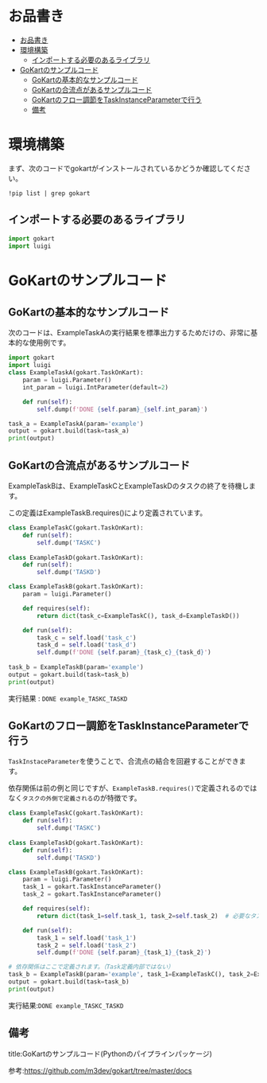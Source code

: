 



# お品書き


- [お品書き](#お品書き)
- [環境構築](#環境構築)
  - [インポートする必要のあるライブラリ](#インポートする必要のあるライブラリ)
- [GoKartのサンプルコード](#gokartのサンプルコード)
  - [GoKartの基本的なサンプルコード](#gokartの基本的なサンプルコード)
  - [GoKartの合流点があるサンプルコード](#gokartの合流点があるサンプルコード)
  - [GoKartのフロー調節をTaskInstanceParameterで行う](#gokartのフロー調節をtaskinstanceparameterで行う)
  - [備考](#備考)


# 環境構築

まず、次のコードでgokartがインストールされているかどうか確認してください。

`!pip list | grep gokart`

## インポートする必要のあるライブラリ

```py
import gokart
import luigi
```


# GoKartのサンプルコード


## GoKartの基本的なサンプルコード

次のコードは、ExampleTaskAの実行結果を標準出力するためだけの、非常に基本的な使用例です。

```py
import gokart
import luigi
class ExampleTaskA(gokart.TaskOnKart):
    param = luigi.Parameter()
    int_param = luigi.IntParameter(default=2)

    def run(self):
        self.dump(f'DONE {self.param}_{self.int_param}')

task_a = ExampleTaskA(param='example')
output = gokart.build(task=task_a)
print(output)
```


## GoKartの合流点があるサンプルコード

ExampleTaskBは、ExampleTaskCとExampleTaskDのタスクの終了を待機します。

この定義はExampleTaskB.requires()により定義されています。

```py
class ExampleTaskC(gokart.TaskOnKart):
    def run(self):
        self.dump('TASKC')
    
class ExampleTaskD(gokart.TaskOnKart):
    def run(self):
        self.dump('TASKD')

class ExampleTaskB(gokart.TaskOnKart):
    param = luigi.Parameter()

    def requires(self):
        return dict(task_c=ExampleTaskC(), task_d=ExampleTaskD())

    def run(self):
        task_c = self.load('task_c')
        task_d = self.load('task_d')
        self.dump(f'DONE {self.param}_{task_c}_{task_d}')
    
task_b = ExampleTaskB(param='example')
output = gokart.build(task=task_b)
print(output)
```

実行結果 : `DONE example_TASKC_TASKD`


## GoKartのフロー調節をTaskInstanceParameterで行う

`TaskInstaceParameter`を使うことで、合流点の結合を回避することができます。

依存関係は前の例と同じですが、`ExampleTaskB.requires()`で定義されるのではなく`タスクの外側で定義される`のが特徴です。

```py
class ExampleTaskC(gokart.TaskOnKart):
    def run(self):
        self.dump('TASKC')
    
class ExampleTaskD(gokart.TaskOnKart):
    def run(self):
        self.dump('TASKD')

class ExampleTaskB(gokart.TaskOnKart):
    param = luigi.Parameter()
    task_1 = gokart.TaskInstanceParameter()
    task_2 = gokart.TaskInstanceParameter()

    def requires(self):
        return dict(task_1=self.task_1, task_2=self.task_2)  # 必要なタスクはタスクパラメータ「task_1」と「task_2」から決定されます`

    def run(self):
        task_1 = self.load('task_1')
        task_2 = self.load('task_2')
        self.dump(f'DONE {self.param}_{task_1}_{task_2}')

# 依存関係はここで定義されます。（Task定義内部ではない）
task_b = ExampleTaskB(param='example', task_1=ExampleTaskC(), task_2=ExampleTaskD())
output = gokart.build(task=task_b)
print(output)
```

実行結果:`DONE example_TASKC_TASKD`




## 備考

title:GoKartのサンプルコード(Pythonのパイプラインパッケージ)

参考:https://github.com/m3dev/gokart/tree/master/docs





